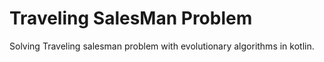 # Traveling SalesMan Problem

Solving Traveling salesman problem with evolutionary algorithms in kotlin.